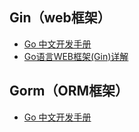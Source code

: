 ## Gin（web框架）

- [Go 中文开发手册](https://www.topgoer.com/)
- [Go语言WEB框架(Gin)详解](http://c.biancheng.net/view/5574.html)

## Gorm（ORM框架）

- [Go 中文开发手册 ](https://www.topgoer.com/)

  


